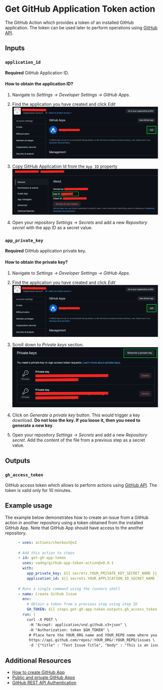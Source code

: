 # Get GitHub Application Token action

The GitHub Action which provides a token of an installed GitHub application. The token can be used later to perform
operations using [GitHub API](https://docs.github.com/en/rest).

## Inputs

### `application_id`

**Required** GitHub Application ID.

#### How to obtain the application ID?

1. Navigate to _Settings -> Developer Settings -> GitHub Apps_.
2. Find the application you have created and click _Edit_
   ![App](images/github-app.png)
   
3. Copy GitHub Application Id from the `App ID` property
   ![App Id](images/github-app-id.png)
   
4. Open your repository _Settings -> Secrets_ and add a new _Repository secret_ with the app ID as a secret value.

### `app_private_key`

**Required** GitHub application private key.

#### How to obtain the private key?

1. Navigate to _Settings -> Developer Settings -> GitHub Apps_.
2. Find the application you have created and click _Edit_
   ![App](images/github-app.png)

3. Scroll down to _Private keys_ section.
   ![Private keys](images/private-key-section.png)

4. Click on _Generate a private key_ button. This would trigger a key download.
   **Do not lose the key. If you loose it, then you need to generate a new key**.

5. Open your repository _Settings -> Secrets_ and add a new _Repository secret_. Add the content of the file from a
   previous step as a secret value.

## Outputs

### `gh_access_token`

GitHub access token which allows to perform actions using [GitHub API](https://docs.github.com/en/rest). The token is
valid only for 10 minutes.

## Example usage

The example below demonstrates how to create an issue from a GitHub action in another repository using a token obtained
from the installed GitHub App. Note that GitHub App should have access to the another repository.

```yaml
      - uses: actions/checkout@v2

      # Add this action to steps
      - id: get-gh-app-token
        uses: vadeg/github-app-token-action@v0.0.1
        with:
          app_private_key: ${{ secrets.YOUR_PRIVATE_KEY_SECRET_NAME }}
          application_id: ${{ secrets.YOUR_APPLICATION_ID_SECRET_NAME }}

      # Runs a single command using the runners shell
      - name: Create Github Issue
        env:
          # Obtain a token from a previous step using step ID
          GH_TOKEN: ${{ steps.get-gh-app-token.outputs.gh_access_token }}
        run: |        
          curl -X POST \ 
           -H "Accept: application/vnd.github.v3+json" \
           -H "Authorization: token $GH_TOKEN" \
           # Place here the YOUR_ORG name and YOUR_REPO name where you want to create an issue
           https://api.github.com/repos/:YOUR_ORG/:YOUR_REPO/issues \
           -d '{"title" : "Test Issue Title", "body" : "This is an issue created by GitHub Action"}'
```

## Additional Resources

* [How to create GitHub App](https://docs.github.com/en/developers/apps/building-github-apps/creating-a-github-app)
* [Public and private GitHub Apps](https://docs.github.com/en/developers/apps/managing-github-apps/making-a-github-app-public-or-private)
* [GitHub REST API Authentication](https://docs.github.com/en/rest/overview/resources-in-the-rest-api#authentication)